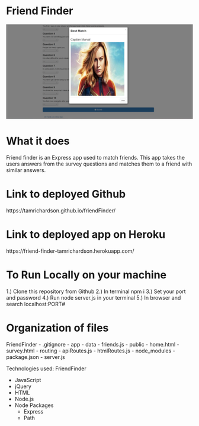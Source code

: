 <h1>Friend Finder</h1>

![](https://github.com/tamrichardson/friendFinder/blob/master/screenshotFF.JPG)

<h1>What it does</h1>
Friend finder is an Express app used to match friends. This app takes the users answers from the survey questions and matches them to a friend with similar answers. 

<h1>Link to deployed Github</h1>
https://tamrichardson.github.io/friendFinder/

<h1>Link to deployed app on Heroku</h1>
https://friend-finder-tamrichardson.herokuapp.com/


<h1>To Run Locally on your machine</h1>
1.) Clone this repository from Github
2.) In terminal npm i
3.) Set your port and password
4.) Run node server.js in your terminal
5.) In browser and search localhost:PORT#


<h1>Organization of files</h1>
FriendFinder
  - .gitignore
  - app
    - data
      - friends.js
    - public
      - home.html
      - survey.html
    - routing
      - apiRoutes.js
      - htmlRoutes.js
  - node_modules
  - package.json
  - server.js

Technologies used:
FriendFinder
  - JavaScript
  - jQuery
  - HTML
  - Node.js
  - Node Packages
      - Express
      - Path
   
    

